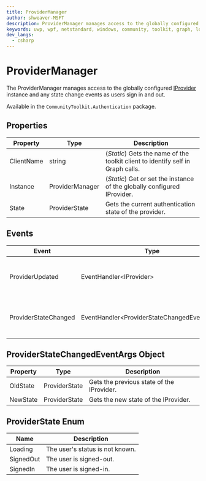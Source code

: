 ```yaml
---
title: ProviderManager
author: shweaver-MSFT
description: ProviderManager manages access to the globally configured IProvider instance and any state change events as users sign in and out.
keywords: uwp, wpf, netstandard, windows, community, toolkit, graph, login, authentication, provider, providers, identity
dev_langs:
  - csharp
---
```


# ProviderManager

The ProviderManager manages access to the globally configured [IProvider](./custom.md) instance and any state change events as users sign in and out.

Available in the `CommunityToolkit.Authentication` package.

## Properties

| Property | Type | Description |
| -- | -- | -- |
| ClientName | string | (*Static*) Gets the name of the toolkit client to identify self in Graph calls. |
| Instance | ProviderManager | (*Static*) Get or set the instance of the globally configured IProvider. |
| State | ProviderState | Gets the current authentication state of the provider. |

## Events

| Event | Type | Description |
| -- | -- | -- |
| ProviderUpdated | EventHandler&lt;IProvider&gt; | Event called when the IProvider changes. |
| ProviderStateChanged | EventHandler&lt;ProviderStateChangedEventArgs&gt; | Event called when the IProvider changes. |

## ProviderStateChangedEventArgs Object

| Property | Type | Description |
| -- | -- | -- |
| OldState | ProviderState | Gets the previous state of the IProvider.
| NewState | ProviderState | Gets the new state of the IProvider.

## ProviderState Enum

| Name | Description |
| -- | -- |
| Loading | The user's status is not known. |
| SignedOut | The user is signed-out. |
| SignedIn | The user is signed-in. |
